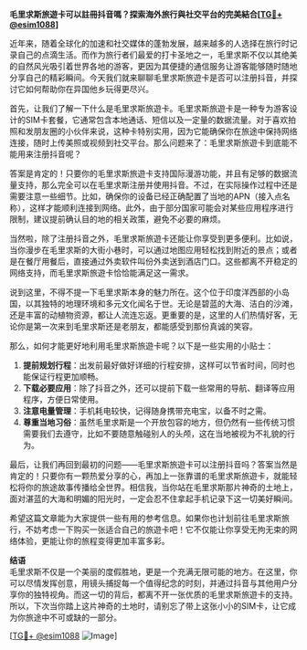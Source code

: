 **毛里求斯旅遊卡可以註冊抖音嗎？探索海外旅行與社交平台的完美結合[[TG💪+ @esim1088](https://t.me/s/esim1088)]**

近年来，随着全球化的加速和社交媒体的蓬勃发展，越来越多的人选择在旅行时记录自己的点滴生活。而作为旅行者们最爱的打卡圣地之一，毛里求斯不仅以其绝美的自然风光吸引着世界各地的游客，更因为其便捷的通信服务让游客能够随时随地分享自己的精彩瞬间。今天我们就来聊聊毛里求斯旅遊卡是否可以注册抖音，并探讨它如何帮助你在异国他乡玩得更尽兴。

首先，让我们了解一下什么是毛里求斯旅遊卡。毛里求斯旅遊卡是一种专为游客设计的SIM卡套餐，它通常包含本地通话、短信以及一定量的数据流量。对于喜欢拍照和发朋友圈的小伙伴来说，这种卡特别实用，因为它能确保你在旅途中保持网络连接，随时上传美照或视频到社交平台。那么问题来了：毛里求斯旅遊卡到底能不能用来注册抖音呢？

答案是肯定的！只要你的毛里求斯旅遊卡支持国际漫游功能，并且有足够的数据流量支持，那么完全可以在毛里求斯注册并使用抖音。不过，在实际操作过程中还是需要注意一些细节。比如，确保你的设备已经正确配置了当地的APN（接入点名称），这样才能顺利连接到网络。此外，由于部分国家可能会对某些应用程序进行限制，建议提前确认目的地的相关政策，避免不必要的麻烦。

当然啦，除了注册抖音之外，毛里求斯旅遊卡还能让你享受到更多便利。比如说，当你漫步在毛里求斯的大街小巷时，可以通过地图应用轻松找到附近的景点；或者是在餐厅用餐后，直接通过外卖软件叫份外卖送到酒店门口。这些都离不开稳定的网络支持，而毛里求斯旅遊卡恰恰能满足这一需求。

说到这里，不得不提一下毛里求斯本身的魅力所在。这个位于印度洋西部的小岛国，以其独特的地理环境和多元文化闻名于世。无论是碧蓝的大海、洁白的沙滩，还是丰富的动植物资源，都让人流连忘返。更重要的是，这里的人们热情好客，无论你是第一次来到毛里求斯还是老朋友，都能感受到那份真诚的笑容。

那么，如何才能更好地利用毛里求斯旅遊卡呢？以下是一些实用的小贴士：

1. **提前规划行程**：出发前最好做好详细的行程安排，这样可以节省时间，同时也能保证行程更加顺畅。
2. **下载必要应用**：除了抖音之外，还可以提前下载一些常用的导航、翻译等应用程序，方便日常使用。
3. **注意电量管理**：手机耗电较快，记得随身携带充电宝，以备不时之需。
4. **尊重当地习俗**：虽然毛里求斯是一个开放包容的地方，但仍然有一些传统习惯需要我们去遵守，比如不要随意触碰别人的头颅，这在当地被视为不礼貌的行为。

最后，让我们再回到最初的问题——毛里求斯旅遊卡可以注册抖音吗？答案当然是肯定的！只要你有一颗热爱分享的心，再加上一张靠谱的毛里求斯旅遊卡，就能轻松将你的旅途故事传播给全世界。相信我，当你站在毛里求斯那片神奇的土地上，面对湛蓝的大海和明媚的阳光时，一定会忍不住拿起手机记录下这一切美好瞬间。

希望这篇文章能为大家提供一些有用的参考信息。如果你也计划前往毛里求斯旅行，不妨考虑一下购买一张适合自己的旅遊卡吧！它不仅能让你享受无拘无束的网络体验，更能让你的旅程变得更加丰富多彩。

**结语**  
毛里求斯不仅是一个美丽的度假胜地，更是一个充满无限可能的地方。在这里，你可以尽情发挥创意，用镜头捕捉每一个值得纪念的时刻，并通过抖音与其他用户分享你的独特视角。而这一切的背后，都离不开一张优质的毛里求斯旅遊卡的支持。所以，下次当你踏上这片神奇的土地时，请别忘了带上这张小小的SIM卡，让它成为你旅途中不可或缺的一部分。

[[TG💪+ @esim1088](https://t.me/s/esim1088) ![Image](https://i.postimg.cc/4NQfJmqS/Snipaste-2025-05-13-00-14-12.png)]